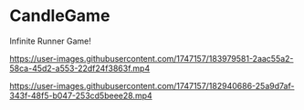 # CandleGame
 Infinite Runner Game!



https://user-images.githubusercontent.com/1747157/183979581-2aac55a2-58ca-45d2-a553-22df24f3863f.mp4


https://user-images.githubusercontent.com/1747157/182940686-25a9d7af-343f-48f5-b047-253cd5beee28.mp4

